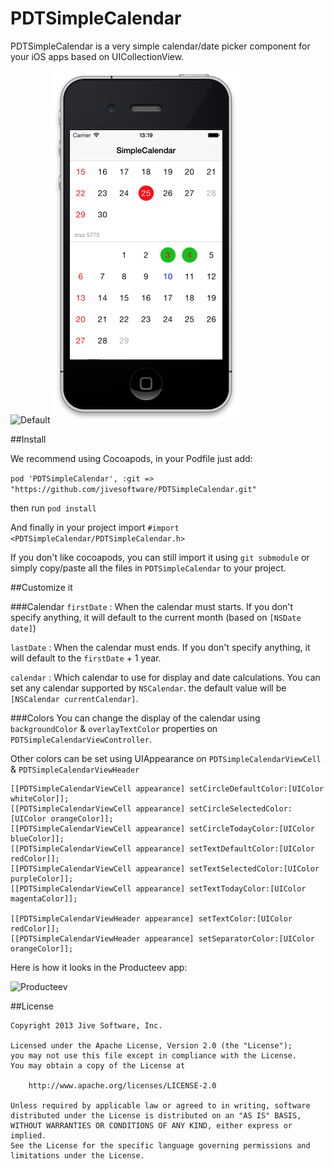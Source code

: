 PDTSimpleCalendar
=================

PDTSimpleCalendar is a very simple calendar/date picker component for your iOS apps based on UICollectionView.

![Default](https://github.com/jivesoftware/PDTSimpleCalendar/raw/master/Documentation/default.png)
![Hebrew](https://github.com/jivesoftware/PDTSimpleCalendar/raw/master/Documentation/hebrew.png)


##Install

We recommend using Cocoapods, in your Podfile just add:

`pod 'PDTSimpleCalendar', :git => "https://github.com/jivesoftware/PDTSimpleCalendar.git"`

then run `pod install`

And finally in your project import `#import <PDTSimpleCalendar/PDTSimpleCalendar.h>`

If you don't like cocoapods, you can still import it using `git submodule` or simply copy/paste all the files in `PDTSimpleCalendar` to your project.


##Customize it

###Calendar
`firstDate` : When the calendar must starts. If you don't specify anything, it will default to the current month (based on `[NSDate date]`)

`lastDate` : When the calendar must ends. If you don't specify anything, it will default to the `firstDate` + 1 year.

`calendar` : Which calendar to use for display and date calculations. You can set any calendar supported by `NSCalendar`. the default value will be `[NSCalendar currentCalendar]`.

###Colors
You can change the display of the calendar using `backgroundColor` & `overlayTextColor` properties on `PDTSimpleCalendarViewController`.

Other colors can be set using UIAppearance on `PDTSimpleCalendarViewCell` & `PDTSimpleCalendarViewHeader`

    [[PDTSimpleCalendarViewCell appearance] setCircleDefaultColor:[UIColor whiteColor]];
    [[PDTSimpleCalendarViewCell appearance] setCircleSelectedColor:[UIColor orangeColor]];
    [[PDTSimpleCalendarViewCell appearance] setCircleTodayColor:[UIColor blueColor]];
    [[PDTSimpleCalendarViewCell appearance] setTextDefaultColor:[UIColor redColor]];
    [[PDTSimpleCalendarViewCell appearance] setTextSelectedColor:[UIColor purpleColor]];
    [[PDTSimpleCalendarViewCell appearance] setTextTodayColor:[UIColor magentaColor]];

    [[PDTSimpleCalendarViewHeader appearance] setTextColor:[UIColor redColor]];
    [[PDTSimpleCalendarViewHeader appearance] setSeparatorColor:[UIColor orangeColor]];

Here is how it looks in the Producteev app:

![Producteev](https://github.com/jivesoftware/PDTSimpleCalendar/raw/master/Documentation/producteev.png)


##License

```
Copyright 2013 Jive Software, Inc.

Licensed under the Apache License, Version 2.0 (the "License");
you may not use this file except in compliance with the License.
You may obtain a copy of the License at

    http://www.apache.org/licenses/LICENSE-2.0

Unless required by applicable law or agreed to in writing, software
distributed under the License is distributed on an "AS IS" BASIS,
WITHOUT WARRANTIES OR CONDITIONS OF ANY KIND, either express or implied.
See the License for the specific language governing permissions and
limitations under the License.
```